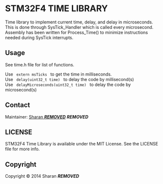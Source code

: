 STM32F4 TIME LIBRARY
======
Time library to implement current time, delay, and delay in microseconds. <br>
This is done through SysTick_Handler which is called every microsecond. <br>
Assembly has been written for Process_Time() to minimize instructions needed during SysTick interrupts.

## Usage
See time.h file for list of functions. <br>

Use <code> extern msTicks </code> to get the time in milliseconds. <br>
Use <code> delay(uint32_t time) </code> to delay the code by millisecond(s) <br>
Use <code> delayMicroseconds(uint32_t time) </code> to delay the code by microsecond(s)


## Contact
Maintainer: [Sharan ***REMOVED***](https://github.com/***REMOVED***)  ***REMOVED***

## LICENSE
STM32F4 Time Library is available under the MIT License.
See the LICENSE file for more info.

## Copyright
Copyright &copy; 2014 Sharan ***REMOVED***
